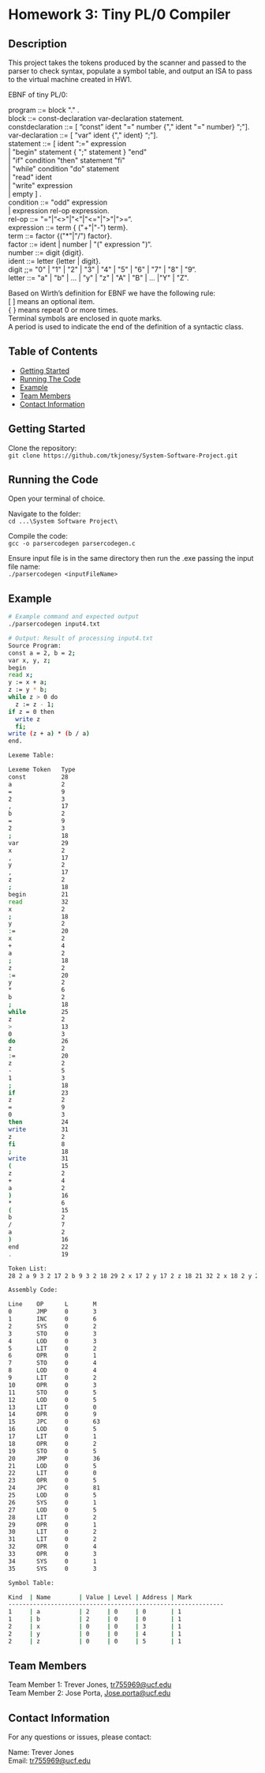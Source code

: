 # Homework 3: Tiny PL/0 Compiler

## Description

This project takes the tokens produced by the scanner and passed to the parser to check syntax, populate a symbol table, and output an ISA to pass to the virtual machine created in HW1.

EBNF of  tiny PL/0:

program ::= block "." . <br>
block ::= const-declaration  var-declaration  statement.	<br>
constdeclaration ::= [ “const” ident "=" number {"," ident "=" number} “;"].	<br>
var-declaration  ::= [ "var" ident {"," ident} “;"].<br>
statement   ::= [ ident ":=" expression<br>
	      	| "begin" statement { ";" statement } "end" <br>
	      	| "if" condition "then" statement "fi"<br>
		| "while" condition "do" statement<br>
| "read" ident <br>
		| "write"  expression <br>
	      	| empty ] .  <br>
condition ::= "odd" expression <br>
	  	| expression  rel-op  expression. <br>
rel-op ::= "="|“<>"|"<"|"<="|">"|">=“.<br>
expression ::=  term { ("+"|"-") term}.<br>
term ::= factor {("*"|"/") factor}. <br>
factor ::= ident | number | "(" expression ")“.<br>
number ::= digit {digit}.<br>
ident ::= letter {letter | digit}.<br>
digit ;;= "0" | "1" | "2" | "3" | "4" | "5" | "6" | "7" | "8" | "9“.<br>
letter ::= "a" | "b" | … | "y" | "z" | "A" | "B" | ... |"Y" | "Z".<br>

 
Based on Wirth’s definition for EBNF we have the following rule:<br>
[ ] means an optional item.<br>
{ } means repeat 0 or more times.<br>
Terminal symbols are enclosed in quote marks.<br>
A period is used to indicate the end of the definition of a syntactic class.<br>

## Table of Contents

- [Getting Started](#getting-started)
- [Running The Code](#running-the-code)
- [Example](#example)
- [Team Members](#team-members)
- [Contact Information](#contact-information)

## Getting Started

Clone the repository:<br>
`git clone https://github.com/tkjonesy/System-Software-Project.git`

## Running the Code

Open your terminal of choice.<br>

Navigate to the folder: <br>
`cd ...\System Software Project\`

Compile the code:<br>
`gcc -o parsercodegen parsercodegen.c`

Ensure input file is in the same directory then run the .exe passing the input file name:<br>
`./parsercodegen <inputFileName>`

## Example

```bash
# Example command and expected output
./parsercodegen input4.txt

# Output: Result of processing input4.txt
Source Program:
const a = 2, b = 2;
var x, y, z;
begin
read x;
y := x + a;
z := y * b;
while z > 0 do
  z := z - 1;
if z = 0 then
  write z
  fi;
write (z + a) * (b / a)
end.

Lexeme Table:

Lexeme Token   Type
const          28
a              2
=              9
2              3
,              17
b              2
=              9
2              3
;              18
var            29
x              2
,              17
y              2
,              17
z              2
;              18
begin          21
read           32
x              2
;              18
y              2
:=             20
x              2
+              4
a              2
;              18
z              2
:=             20
y              2
*              6
b              2
;              18
while          25
z              2
>              13
0              3
do             26
z              2
:=             20
z              2
-              5
1              3
;              18
if             23
z              2
=              9
0              3
then           24
write          31
z              2
fi             8
;              18
write          31
(              15
z              2
+              4
a              2
)              16
*              6
(              15
b              2
/              7
a              2
)              16
end            22
.              19

Token List:
28 2 a 9 3 2 17 2 b 9 3 2 18 29 2 x 17 2 y 17 2 z 18 21 32 2 x 18 2 y 20 2 x 4 2 a 18 2 z 20 2 y 6 2 b 18 25 2 z 13 3 0 26 2 z 20 2 z 5 3 1 18 23 2 z 9 3 0 24 31 2 z 8 18 31 15 2 z 4 2 a 16 6 15 2 b 7 2 a 16 22 19

Assembly Code:

Line    OP      L       M
0       JMP     0       3
1       INC     0       6
2       SYS     0       2
3       STO     0       3
4       LOD     0       3
5       LIT     0       2
6       OPR     0       1
7       STO     0       4
8       LOD     0       4
9       LIT     0       2
10      OPR     0       3
11      STO     0       5
12      LOD     0       5
13      LIT     0       0
14      OPR     0       9
15      JPC     0       63
16      LOD     0       5
17      LIT     0       1
18      OPR     0       2
19      STO     0       5
20      JMP     0       36
21      LOD     0       5
22      LIT     0       0
23      OPR     0       5
24      JPC     0       81
25      LOD     0       5
26      SYS     0       1
27      LOD     0       5
28      LIT     0       2
29      OPR     0       1
30      LIT     0       2
31      LIT     0       2
32      OPR     0       4
33      OPR     0       3
34      SYS     0       1
35      SYS     0       3

Symbol Table:

Kind  | Name        | Value | Level | Address | Mark
-------------------------------------------------------------
1     | a           | 2     | 0     | 0       | 1
1     | b           | 2     | 0     | 0       | 1
2     | x           | 0     | 0     | 3       | 1
2     | y           | 0     | 0     | 4       | 1
2     | z           | 0     | 0     | 5       | 1
```

## Team Members

Team Member 1: Trever Jones, tr755969@ucf.edu<br>
Team Member 2: Jose Porta, Jose.porta@ucf.edu<br>

## Contact Information

For any questions or issues, please contact:

Name: Trever Jones<br>
Email: tr755969@ucf.edu
